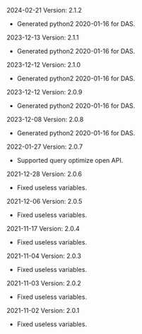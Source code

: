 2024-02-21 Version: 2.1.2
- Generated python2 2020-01-16 for DAS.

2023-12-13 Version: 2.1.1
- Generated python2 2020-01-16 for DAS.

2023-12-12 Version: 2.1.0
- Generated python2 2020-01-16 for DAS.

2023-12-12 Version: 2.0.9
- Generated python2 2020-01-16 for DAS.

2023-12-08 Version: 2.0.8
- Generated python2 2020-01-16 for DAS.

2022-01-27 Version: 2.0.7
- Supported query optimize open API.

2021-12-28 Version: 2.0.6
- Fixed useless variables.

2021-12-06 Version: 2.0.5
- Fixed useless variables.

2021-11-17 Version: 2.0.4
- Fixed useless variables.

2021-11-04 Version: 2.0.3
- Fixed useless variables.

2021-11-03 Version: 2.0.2
- Fixed useless variables.

2021-11-02 Version: 2.0.1
- Fixed useless variables.

